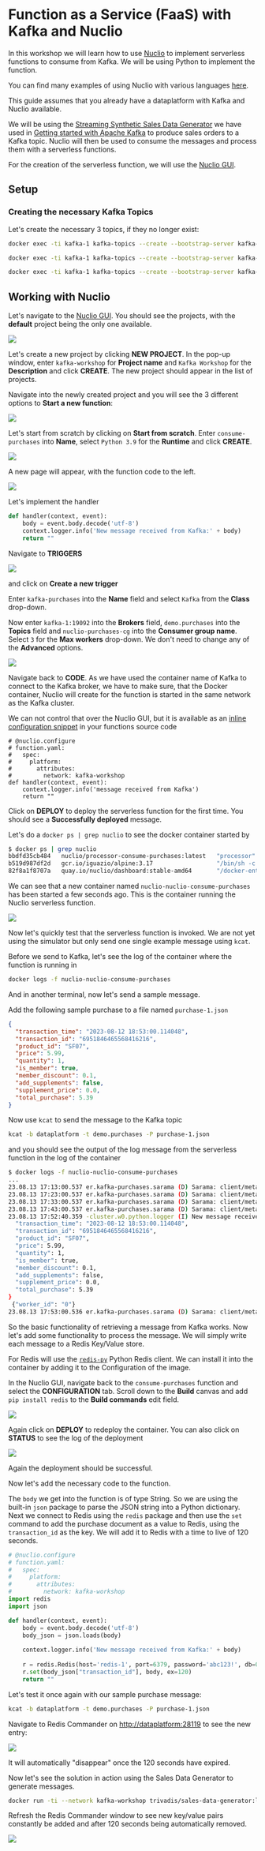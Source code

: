 # Function as a Service (FaaS) with Kafka and Nuclio

In this workshop we will learn how to use [Nuclio](https://nuclio.io/) to implement serverless functions to consume from Kafka. We will be using Python to implement the function.

You can find many examples of using Nuclio with various languages [here](https://nuclio.io/docs/latest/examples/).

This guide assumes that you already have a dataplatform with Kafka and Nuclio available.

We will be using the [Streaming Synthetic Sales Data Generator](https://github.com/garystafford/streaming-sales-generator) we have used in [Getting started with Apache Kafka](./02-working-with-kafka-broker) to produce sales orders to a Kafka topic. Nuclio will then be used to consume the messages and process them with a serverless functions.

For the creation of the serverless function, we will use the [Nuclio GUI](http://dataplatform:8070). 

## Setup

### Creating the necessary Kafka Topics

Let's create the necessary 3 topics, if they no longer exist:

```bash
docker exec -ti kafka-1 kafka-topics --create --bootstrap-server kafka-1:19092 --topic demo.products --replication-factor 3 --partitions 8

docker exec -ti kafka-1 kafka-topics --create --bootstrap-server kafka-1:19092 --topic demo.purchases --replication-factor 3 --partitions 8

docker exec -ti kafka-1 kafka-topics --create --bootstrap-server kafka-1:19092 --topic demo.inventories --replication-factor 3 --partitions 8
```

## Working with Nuclio

Let's navigate to the [Nuclio GUI](http://dataplatform:8070). You should see the projects, with the **default** project being the only one available.

![](./images/nuclio-homepage.png)

Let's create a new project by clicking **NEW PROJECT**. In the pop-up window, enter `kafka-workshop` for **Project name** and `Kafka Workshop` for the **Description** and click **CREATE**. The new project should appear in the list of projects. 

Navigate into the newly created project and you will see the 3 different options to **Start a new function**:

![](./images/nuclio-project-homepage.png)

Let's start from scratch by clicking on **Start from scratch**. Enter `consume-purchases` into **Name**, select `Python 3.9` for the **Runtime** and click **CREATE**.

![](./images/nuclio-create-function.png)

A new page will appear, with the function code to the left.

![](./images/nuclio-create-function2.png)

Let's implement the handler

```python
def handler(context, event):
    body = event.body.decode('utf-8')
    context.logger.info('New message received from Kafka:' + body)
    return ""
```

Navigate to **TRIGGERS** 

![](./images/nuclio-create-function-create-trigger.png)

and click on **Create a new trigger**

Enter `kafka-purchases` into the **Name** field and select `Kafka` from the **Class** drop-down.

Now enter `kafka-1:19092` into the **Brokers** field, `demo.purchases` into the **Topics** field and `nuclio-purchases-cg` into the **Consumer group name**. Select `3` for the **Max workers** drop-down. We don't need to change any of the **Advanced** options.

![](./images/nuclio-create-function-create-trigger2.png)

Navigate back to **CODE**. As we have used the container name of Kafka to connect to the Kafka broker, we have to make sure, that the Docker container, Nuclio will create for the function is started in the same network as the Kafka cluster. 

We can not control that over the Nuclio GUI, but it is available as an [inline configuration snippet](https://github.com/nuclio/nuclio/blob/master/docs/tasks/deploying-functions.md#providing-configuration-via-inline-configuration) in your functions source code

```
# @nuclio.configure
# function.yaml:
#   spec:
#     platform:
#       attributes:
#         network: kafka-workshop
def handler(context, event):
    context.logger.info('message received from Kafka')
    return ""
```

Click on **DEPLOY** to deploy the serverless function for the first time. You should see a **Successfully deployed** message.

Let's do a `docker ps | grep nuclio` to see the docker container started by 

```bash
$ docker ps | grep nuclio
bbdfd35cb484   nuclio/processor-consume-purchases:latest   "processor"               32 second ago  Up Less than 31 second    0.0.0.0:32770->8080/tcp            nuclio-nuclio-consume-purchases
b519d987df2d   gcr.io/iguazio/alpine:3.17                  "/bin/sh -c '/bin/sl…"    5 hours ago    Up 5 hours                                                   nuclio-local-storage-reader
82f8a1f8707a   quay.io/nuclio/dashboard:stable-amd64       "/docker-entrypoint.…"    7 hours ago    Up 7 hours (healthy)      80/tcp, 0.0.0.0:8070->8070/tcp     nuclio
```

We can see that a new container named `nuclio-nuclio-consume-purchases` has been started a few seconds ago. This is the container running the Nuclio serverless function. 

![](./images/nuclio-successful-deployment.png)

Now let's quickly test that the serverless function is invoked. We are not yet using the simulator but only send one single example message using `kcat`. 

Before we send to Kafka, let's see the log of the container where the function is running in

```bash
docker logs -f nuclio-nuclio-consume-purchases
```

And in another terminal, now let's send a sample message.

Add the following sample purchase to a file named `purchase-1.json`

```json
{
  "transaction_time": "2023-08-12 18:53:00.114048",
  "transaction_id": "6951846465568416216",
  "product_id": "SF07",
  "price": 5.99,
  "quantity": 1,
  "is_member": true,
  "member_discount": 0.1,
  "add_supplements": false,
  "supplement_price": 0.0,
  "total_purchase": 5.39
}
```

Now use `kcat` to send the message to the Kafka topic

```bash
kcat -b dataplatform -t demo.purchases -P purchase-1.json
```

and you should see the output of the log message from the serverless function in the log of the container

```bash
$ docker logs -f nuclio-nuclio-consume-purchases
...
23.08.13 17:13:00.537 er.kafka-purchases.sarama (D) Sarama: client/metadata fetching metadata for all topics from broker kafka-1:19092
23.08.13 17:23:00.537 er.kafka-purchases.sarama (D) Sarama: client/metadata fetching metadata for all topics from broker kafka-1:19092
23.08.13 17:33:00.537 er.kafka-purchases.sarama (D) Sarama: client/metadata fetching metadata for all topics from broker kafka-1:19092
23.08.13 17:43:00.537 er.kafka-purchases.sarama (D) Sarama: client/metadata fetching metadata for all topics from broker kafka-1:19092
23.08.13 17:52:40.359 -cluster.w0.python.logger (I) New message received from Kafka:{
  "transaction_time": "2023-08-12 18:53:00.114048",
  "transaction_id": "6951846465568416216",
  "product_id": "SF07",
  "price": 5.99,
  "quantity": 1,
  "is_member": true,
  "member_discount": 0.1,
  "add_supplements": false,
  "supplement_price": 0.0,
  "total_purchase": 5.39
}
 {"worker_id": "0"}
23.08.13 17:53:00.536 er.kafka-purchases.sarama (D) Sarama: client/metadata fetching metadata for all topics from broker kafka-1:19092
```

So the basic functionality of retrieving a message from Kafka works. Now let's add some functionality to process the message. We will simply write each message to a Redis Key/Value store. 

For Redis will use the [`redis-py`](https://github.com/redis/redis-py#advanced-topics) Python Redis client. We can install it into the container by adding it to the Configuration of the image. 

In the Nuclio GUI, navigate back to the `consume-purchases` function and select the **CONFIGURATION** tab. Scroll down to the **Build** canvas and add  `pip install redis` to the **Build commands** edit field.

![](./images/nuclio-pip-install-redis.png)

Again click on **DEPLOY** to redeploy the container. You can also click on **STATUS** to see the log of the deployment

![](./images/nuclio-deployment-log.png)

Again the deployment should be successful. 

Now let's add the necessary code to the function.

The `body` we get into the function is of type String. So we are using the built-in `json` package to parse the JSON string into a Python dictionary. 
Next we connect to Redis using the `redis` package and then use the `set` command to add the purchase document as a value to Redis, using the `transaction_id` as the key. We will add it to Redis with a time to live of 120 seconds. 


```python
# @nuclio.configure
# function.yaml:
#   spec:
#     platform:
#       attributes:
#         network: kafka-workshop
import redis
import json

def handler(context, event):
    body = event.body.decode('utf-8')
    body_json = json.loads(body)
    
    context.logger.info('New message received from Kafka:' + body)
    
    r = redis.Redis(host='redis-1', port=6379, password='abc123!', db=0)
    r.set(body_json["transaction_id"], body, ex=120)
    return ""
```

Let's test it once again with our sample purchase message:

```bash
kcat -b dataplatform -t demo.purchases -P purchase-1.json
```

Navigate to Redis Commander on <http://dataplatform:28119> to see the new entry:

![](./images/redis-commander.png)

It will automatically "disappear" once the 120 seconds have expired. 

Now let's see the solution in action using the Sales Data Generator to generate messages.

```bash
docker run -ti --network kafka-workshop trivadis/sales-data-generator:latest
```

Refresh the Redis Commander window to see new key/value pairs constantly be added and after 120 seconds being automatically removed.

![](./images/redis-commander-2.png)





